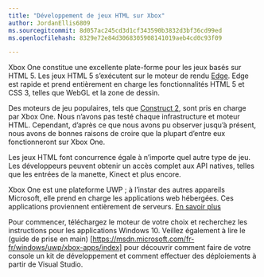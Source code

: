 ```yaml
---
title: "Développement de jeux HTML sur Xbox"
author: JordanEllis6809
ms.sourcegitcommit: 8d057ac245cd3d1cf343590b3832d3bf36cd99ed
ms.openlocfilehash: 8329e72e84d3068305908141019aeb4cd0c93f09

---
```


Xbox One constitue une excellente plate-forme pour les jeux basés sur HTML 5. Les jeux HTML 5 s’exécutent sur le moteur de rendu [Edge](https://developer.microsoft.com/en-us/microsoft-edge/). Edge est rapide et prend entièrement en charge les fonctionnalités HTML 5 et CSS 3, telles que WebGL et la zone de dessin.

Des moteurs de jeu populaires, tels que [Construct 2](https://www.scirra.com/blog/176/announcing-xbox-one-export-beta), sont pris en charge par Xbox One. Nous n’avons pas testé chaque infrastructure et moteur HTML. Cependant, d’après ce que nous avons pu observer jusqu’à présent, nous avons de bonnes raisons de croire que la plupart d’entre eux fonctionneront sur Xbox One.

Les jeux HTML font concurrence égale à n’importe quel autre type de jeu. Les développeurs peuvent obtenir un accès complet aux API natives, telles que les entrées de la manette, Kinect et plus encore.

Xbox One est une plateforme UWP ; à l’instar des autres appareils Microsoft, elle prend en charge les applications web hébergées. Ces applications proviennent entièrement de serveurs. [En savoir plus](http://microsoftedge.github.io/WebAppsDocs/en-US/win10/HWA.htm)

Pour commencer, téléchargez le moteur de votre choix et recherchez les instructions pour les applications Windows 10. Veillez également à lire le (guide de prise en main) [https://msdn.microsoft.com/fr-fr/windows/uwp/xbox-apps/index] pour découvrir comment faire de votre console un kit de développement et comment effectuer des déploiements à partir de Visual Studio.



<!--HONumber=Jun16_HO3-->


